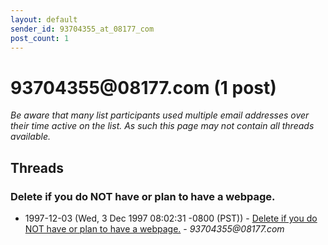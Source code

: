 ```yaml
---
layout: default
sender_id: 93704355_at_08177_com
post_count: 1
---
```


# 93704355<span>@</span>08177.com (1 post)

_Be aware that many list participants used multiple email addresses over their time active on the list. As such this page may not contain all threads available._

## Threads

### Delete if you do NOT have or plan to have a webpage.
+ 1997-12-03 (Wed, 3 Dec 1997 08:02:31 -0800 (PST)) - [Delete if you do NOT have or plan to have a webpage.](/archive/1997/12/46dd67da3baed2aa8bff6683b5c0c475b2d56de07015b6bdae0ff51148d820a3) - _93704355@08177.com_

